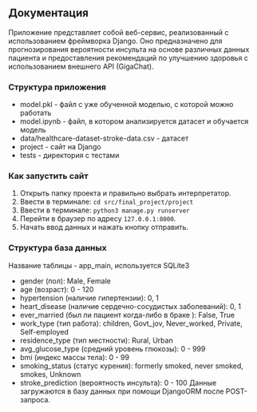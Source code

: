 ## Документация

Приложение представляет собой веб-сервис, реализованный с использованием фреймворка Django. Оно предназначено для прогнозирования вероятности инсульта на основе различных данных пациента и предоставления рекомендаций по улучшению здоровья с использованием внешнего API (GigaChat).

### Структура приложения
- model.pkl - файл с уже обученной моделью, с которой можно работать
- model.ipynb - файл, в котором анализируется датасет и обучается модель
- data/healthcare-dataset-stroke-data.csv - датасет
- project - сайт на Django
- tests - директория с тестами

### Как запустить сайт
1. Открыть папку проекта и правильно выбрать интерпретатор.
2. Ввести в терминале:
`cd src/final_project/project`
3. Ввести в терминале:
`python3 manage.py runserver`
4. Перейти в браузер по адресу `127.0.0.1:8000`.
5. Начать ввод данных и нажать кнопку отправить.

### Структура база данных
Название таблицы - app_main, используется SQLite3
- gender (пол): Male, Female
- age (возраст): 0 - 120
- hypertension (наличие гипертензии): 0, 1
- heart_disease (наличие сердечно-сосудистых заболеваний): 0, 1
- ever_married (был ли пациент когда-либо в браке ): False, True
- work_type (тип работа): children, Govt_jov, Never_worked, Private, Self-employed
- residence_type (тип местности): Rural, Urban
- avg_glucose_type (средний уровень глюкозы): 0 - 999
- bmi (индекс массы тела): 0 - 99
- smoking_status (статус курения): formerly smoked, never smoked, smokes, Unknown 
- stroke_prediction (вероятность инсульта): 0 - 100
Данные загружаются в базу данных при помощи DjangoORM после POST-запроса.
